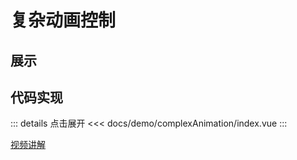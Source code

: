 # 复杂动画控制

## 展示

<script setup>
import complexAnimation from "./index.vue"
</script>

<complexAnimation></complexAnimation>

## 代码实现

::: details 点击展开
<<< docs/demo/complexAnimation/index.vue
:::

[视频讲解](https://www.douyin.com/user/MS4wLjABAAAAi2oukRVcHpgD-HbVdzsxE7tYykr91YuIKukR_X_Yy08EFWRQhRrECDF6FvbvT8Xa?modal_id=7236345915043269948)
